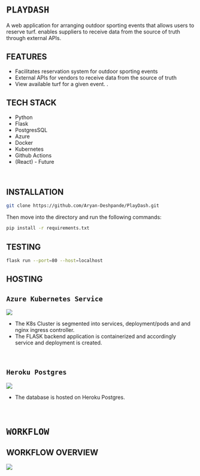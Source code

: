 # **`PLAYDASH`**
A web application for arranging outdoor sporting events that allows users to reserve turf. enables suppliers to receive data from the source of truth through external APIs.

## **FEATURES**
- Facilitates reservation system for outdoor sporting events
- External APIs for vendors to receive data from the source of truth
- View available turf for a given event. .

## **TECH STACK**
- Python 
- Flask
- PostgresSQL
- Azure
- Docker
- Kubernetes
- Github Actions
- (React) - Future

<br>

## **INSTALLATION** 
```sh
git clone https://github.com/Aryan-Deshpande/PlayDash.git
```
Then move into the directory and run the following commands:
```sh
pip install -r requirements.txt
```

## **TESTING**
```sh
flask run --port=80 --host=localhost
```

## **HOSTING**

## **`Azure Kubernetes Service`**
![](https://media.discordapp.net/attachments/835750351621718030/1036720285744902235/k8saks1-1.jpg?width=1191&height=623)
- The K8s Cluster is segmented into services, deployment/pods and and nginx ingress controller.
- The FLASK backend application is containerized and accordingly service and deployment is created.

<br>

## **`Heroku Postgres`**
![](https://media.discordapp.net/attachments/835750351621718030/1036720212076142763/584815fdcef1014c0b5e497a.png)

- The database is hosted on Heroku Postgres.

<br>

# **`WORKFLOW`**

## **WORKFLOW OVERVIEW**
![](https://cdn.discordapp.com/attachments/835750351621718030/1036722209315635200/example.png)

